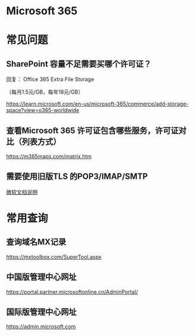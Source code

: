 # Microsoft 365


# 常见问题

## SharePoint 容量不足需要买哪个许可证？
回复：
Office 365 Extra File Storage

（每月1.5元/GB，每年18元/GB）

https://learn.microsoft.com/en-us/microsoft-365/commerce/add-storage-space?view=o365-worldwide

## 查看Microsoft 365 许可证包含哪些服务，许可证对比（列表方式）

https://m365maps.com/matrix.htm


## 需要使用旧版TLS 的POP3/IMAP/SMTP

[微软文档说明](/m365/popsmtpimap.md)





# 常用查询

## 查询域名MX记录

https://mxtoolbox.com/SuperTool.aspx

## 中国版管理中心网址

https://portal.partner.microsoftonline.cn/AdminPortal/

## 国际版管理中心网址

https://admin.microsoft.com

